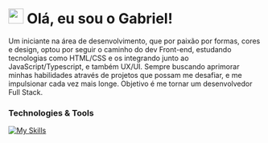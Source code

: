 

# <img width="30px" src="https://user-images.githubusercontent.com/74038190/214644152-52f47eb3-5e31-4f47-8758-05c9468d5596.gif"> Olá, eu sou o Gabriel!

Um iniciante na área de desenvolvimento, que por paixão por formas, cores e design, optou por seguir o caminho do dev Front-end, estudando tecnologias como HTML/CSS e os integrando junto ao JavaScript/Typescript, e também UX/UI. Sempre buscando aprimorar minhas habilidades através de projetos que possam me desafiar, e me impulsionar cada vez mais longe. Objetivo é me tornar um desenvolvedor Full Stack.

### Technologies & Tools
[![My Skills](https://skillicons.dev/icons?i=js,html,css,ts,react,tailwind,vscode,github&perline=3)](https://skillicons.dev)




